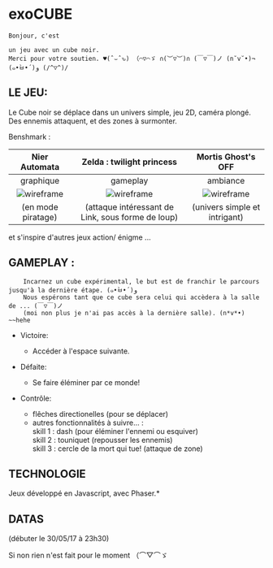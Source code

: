 # exoCUBE

    Bonjour, c'est     

    un jeu avec un cube noir.
    Merci pour votre soutien. ♥(ˆ⌣ˆԅ) （⌒▽⌒ゞ ∩(︶▽︶)∩ (￣▽￣)ノ (n˘v˘•)¬ (๑•̀ㅂ•́)و (/^▽^)/


## LE JEU:

   Le Cube noir se déplace dans un univers simple, jeu 2D, caméra plongé. Des ennemis attaquent, et des zones à surmonter.
 
 Benshmark :
 
| Nier Automata | Zelda : twilight princess | Mortis Ghost's OFF |
|:-------------:|:-------------:|:--------:|
|  graphique | gameplay | ambiance |
| ![wireframe](https://preview.ibb.co/mdfm3F/Sans_titre20170529103047.png "wireframe 1")      |   ![wireframe](https://preview.ibb.co/gR8M3F/84_Zelda_Twilightprincessscreenshot006_1256563228.jpg "wireframe 1")    | ![wireframe](https://preview.ibb.co/hQatiF/2d1nvyh.png "wireframe 1") |
|  (en mode piratage) | (attaque intéressant de Link, sous forme de loup) | (univers simple et intrigant) |

et s'inspire d'autres jeux action/ énigme ...  

## GAMEPLAY :
    
        Incarnez un cube expérimental, le but est de franchir le parcours jusqu'à la dernière étape. (๑•̀ㅂ•́)و 
        Nous espérons tant que ce cube sera celui qui accèdera à la salle de ... (￣▽￣)ノ
        (moi non plus je n'ai pas accès à la dernière salle). (n*v*•) ~~hehe

* Victoire:<br/>
  * Accéder à l'espace suivante.
* Défaite:<br/>
  * Se faire éléminer par ce monde!
    
* Contrôle:<br/>
  * flêches directionelles (pour se déplacer)<br/>
  * autres fonctionnalités à suivre... :<br/>
    skill 1 : dash (pour éléminer l'ennemi ou esquiver)<br/>
    skill 2 : touniquet (repousser les ennemis)<br/>
    skill 3 : cercle de la mort qui tue! (attaque de zone)
   
## TECHNOLOGIE
  
Jeux développé en Javascript, avec Phaser.*

## DATAS 
(débuter le 30/05/17 à 23h30)

Si non rien n'est fait pour le moment （⌒▽⌒ゞ
